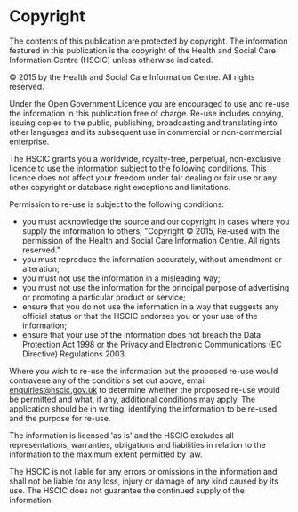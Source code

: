 # Copyright

The contents of this publication are protected by copyright. The information featured in this publication is the copyright of the Health and Social Care Information Centre (HSCIC) unless otherwise indicated.

© 2015 by the Health and Social Care Information Centre. All rights reserved.

Under the Open Government Licence you are encouraged to use and re-use the information in this publication free of charge. Re-use includes copying, issuing copies to the public, publishing, broadcasting and translating into other languages and its subsequent use in commercial or non-commercial enterprise.

The HSCIC grants you a worldwide, royalty-free, perpetual, non-exclusive licence to use the information subject to the following conditions. This licence does not affect your freedom under fair dealing or fair use or any other copyright or database right exceptions and limitations.

Permission to re-use is subject to the following conditions:

*	you must acknowledge the source and our copyright in cases where you supply the information to others; "Copyright © 2015, Re-used with the permission of the Health and Social Care Information Centre. All rights reserved." 
*	you must reproduce the information accurately, without amendment or alteration; 
*	you must not use the information in a misleading way; 
*	you must not use the information for the principal purpose of advertising or promoting a particular product or service; 
*	ensure that you do not use the information in a way that suggests any official status or that the HSCIC endorses you or your use of the information;  
*	ensure that your use of the information does not breach the Data Protection Act 1998 or the Privacy and Electronic Communications (EC Directive) Regulations 2003.

Where you wish to re-use the information but the proposed re-use would contravene any of the conditions set out above, email enquiries@hscic.gov.uk to determine whether the proposed re-use would be permitted and what, if any, additional conditions may apply. The application should be in writing, identifying the information to be re-used and the purpose for re-use.

The information is licensed 'as is' and the HSCIC excludes all representations, warranties, obligations and liabilities in relation to the information to the maximum extent permitted by law.

The HSCIC is not liable for any errors or omissions in the information and shall not be liable for any loss, injury or damage of any kind caused by its use. The HSCIC does not guarantee the continued supply of the information.

